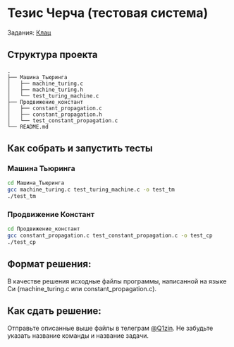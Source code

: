 
# Тезис Черча (тестовая система)

Задания: [Клац](https://docs.google.com/document/d/17dpjFF7Hvy8LJ8nsuiGhaohUHbUnEs_erUZxf5Vn_nU/edit?usp=sharing)

## Структура проекта
```
.
├── Машина_Тьюринга
│   ├── machine_turing.c
│   ├── machine_turing.h
│   └── test_turing_machine.c
├── Продвижение_констант
│   ├── constant_propagation.c
│   ├── constant_propagation.h
│   └── test_constant_propagation.c
└── README.md
```

## Как собрать и запустить тесты
### Машина Тьюринга
```bash
cd Машина_Тьюринга
gcc machine_turing.c test_turing_machine.c -o test_tm
./test_tm
```

### Продвижение Констант
```bash
cd Продвижение_констант
gcc constant_propagation.c test_constant_propagation.c -o test_cp
./test_cp
```

## Формат решения:
В качестве решения исходные файлы программы, написанной на языке Си (machine_turing.c или constant_propagation.c).


## Как сдать решение:
Отправьте описанные выше файлы в телеграм [@Q1zin](https://t.me/Q1zin).
Не забудьте указать название команды и название задачи.

